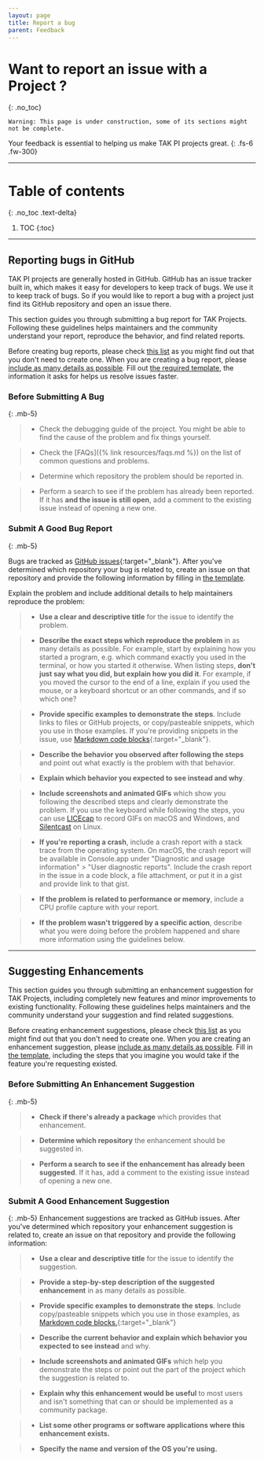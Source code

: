 ```yaml
---
layout: page
title: Report a bug
parent: Feedback
---
```


# Want to report an issue with a Project ?
{: .no_toc}

`Warning: This page is under construction, some of its sections might not be complete.`


Your feedback is essential to helping us make TAK PI projects great.
{: .fs-6 .fw-300}

---

# Table of contents
{: .no_toc .text-delta}

1. TOC
{:toc}

---

## Reporting bugs in GitHub

TAK PI projects are generally hosted in GitHub. GitHub has an issue tracker built in, which makes it easy for developers to keep track of bugs. We use it to keep track of bugs. So if you would like to report a bug with a project just find its GitHub repository and open an issue there.

This section guides you through submitting a bug report for TAK Projects. Following these guidelines helps maintainers and the community understand your report, reproduce the behavior, and find related reports.

Before creating bug reports, please check [this list](#before-submitting-a-bug) as you might find out that you don't need to create one. When you are creating a bug report, please [include as many details as possible](#submit-a-good-bug-report). Fill out [the required template](#), the information it asks for helps us resolve issues faster.


### Before Submitting A Bug
{: .mb-5}

> - Check the debugging guide of the project. You might be able to find the cause of the problem and fix things yourself. 

> - Check the [FAQs]({% link resources/faqs.md %}) on the list of common questions and problems.

> - Determine which repository the problem should be reported in.

> - Perform a search to see if the problem has already been reported. If it has **and the issue is still open**, add a comment to the existing issue instead of opening a new one.

### Submit A Good Bug Report
{: .mb-5}

Bugs are tracked as [GitHub issues](https://guides.github.com/features/issues/){:target="_blank"}. After you've determined which repository your bug is related to, create an issue on that repository and provide the following information by filling in [the template](#).

Explain the problem and include additional details to help maintainers reproduce the problem:

> - **Use a clear and descriptive title** for the issue to identify the problem.

> - **Describe the exact steps which reproduce the problem** in as many details as possible. For example, start by explaining how you started a program, e.g. which command exactly you used in the terminal, or how you started it otherwise. When listing steps, **don't just say what you did, but explain how you did it**. For example, if you moved the cursor to the end of a line, explain if you used the mouse, or a keyboard shortcut or an other commands, and if so which one?

> - **Provide specific examples to demonstrate the steps**. Include links to files or GitHub projects, or copy/pasteable snippets, which you use in those examples. If you're providing snippets in the issue, use [Markdown code blocks](https://docs.github.com/en/free-pro-team@latest/github/writing-on-github/getting-started-with-writing-and-formatting-on-github){:target="_blank"}.

> - **Describe the behavior you observed after following the steps** and point out what exactly is the problem with that behavior.

> - **Explain which behavior you expected to see instead and why**.

> - **Include screenshots and animated GIFs** which show you following the described steps and clearly demonstrate the problem. If you use the keyboard while following the steps, you can use [LICEcap](https://www.cockos.com/licecap/) to record GIFs on macOS and Windows, and [Silentcast](https://github.com/colinkeenan/silentcast) on Linux.

> - **If you're reporting a crash**, include a crash report with a stack trace from the operating system. On macOS, the crash report will be available in Console.app under "Diagnostic and usage information" > "User diagnostic reports". Include the crash report in the issue in a code block, a file attachment, or put it in a gist and provide link to that gist.

> - **If the problem is related to performance or memory**, include a CPU profile capture with your report.


> - **If the problem wasn't triggered by a specific action**, describe what you were doing before the problem happened and share more information using the guidelines below.

---

## Suggesting Enhancements

This section guides you through submitting an enhancement suggestion for TAK Projects, including completely new features and minor improvements to existing functionality. Following these guidelines helps maintainers and the community understand your suggestion and find related suggestions.

Before creating enhancement suggestions, please check [this list](#before-submitting-an-enhancement-suggestion) as you might find out that you don't need to create one. When you are creating an enhancement suggestion, please [include as many details as possible](submit-a-good-enhancement-suggestion). Fill in [the template](#), including the steps that you imagine you would take if the feature you're requesting existed.

### Before Submitting An Enhancement Suggestion
{: .mb-5}

> - **Check if there's already a package** which provides that enhancement.

> - **Determine which repository** the enhancement should be suggested in.

> - **Perform a search to see if the enhancement has already been suggested**. If it has, add a comment to the existing issue instead of opening a new one.

### Submit A Good Enhancement Suggestion
{: .mb-5}
Enhancement suggestions are tracked as GitHub issues. After you've determined which repository your enhancement suggestion is related to, create an issue on that repository and provide the following information:

> - **Use a clear and descriptive title** for the issue to identify the suggestion.

> - **Provide a step-by-step description of the suggested enhancement** in as many details as possible.

> - **Provide specific examples to demonstrate the steps**. Include copy/pasteable snippets which you use in those examples, as [Markdown code blocks.](https://docs.github.com/en/free-pro-team@latest/github/writing-on-github/getting-started-with-writing-and-formatting-on-github){:target="_blank"}

> - **Describe the current behavior and explain which behavior you expected to see instead** and why.

> - **Include screenshots and animated GIFs** which help you demonstrate the steps or point out the part of the project which the suggestion is related to. 

> - **Explain why this enhancement would be useful** to most  users and isn't something that can or should be implemented as a community package.

> - **List some other programs or software applications where this enhancement exists.**

> - **Specify the name and version of the OS you're using.**
